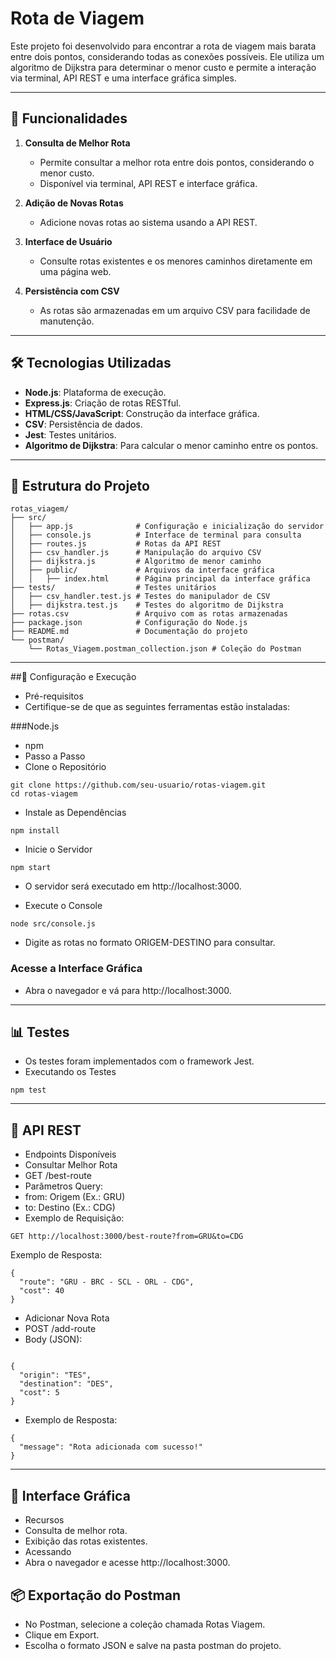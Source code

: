 # Rota de Viagem

Este projeto foi desenvolvido para encontrar a rota de viagem mais barata entre dois pontos, considerando todas as conexões possíveis. Ele utiliza um algoritmo de Dijkstra para determinar o menor custo e permite a interação via terminal, API REST e uma interface gráfica simples.

---

## 🚀 Funcionalidades

1. **Consulta de Melhor Rota**
   - Permite consultar a melhor rota entre dois pontos, considerando o menor custo.
   - Disponível via terminal, API REST e interface gráfica.

2. **Adição de Novas Rotas**
   - Adicione novas rotas ao sistema usando a API REST.

3. **Interface de Usuário**
   - Consulte rotas existentes e os menores caminhos diretamente em uma página web.

4. **Persistência com CSV**
   - As rotas são armazenadas em um arquivo CSV para facilidade de manutenção.

---

## 🛠️ Tecnologias Utilizadas

- **Node.js**: Plataforma de execução.
- **Express.js**: Criação de rotas RESTful.
- **HTML/CSS/JavaScript**: Construção da interface gráfica.
- **CSV**: Persistência de dados.
- **Jest**: Testes unitários.
- **Algoritmo de Dijkstra**: Para calcular o menor caminho entre os pontos.

---

## 📂 Estrutura do Projeto

```plaintext
rotas_viagem/
├── src/
│   ├── app.js              # Configuração e inicialização do servidor
│   ├── console.js          # Interface de terminal para consulta
│   ├── routes.js           # Rotas da API REST
│   ├── csv_handler.js      # Manipulação do arquivo CSV
│   ├── dijkstra.js         # Algoritmo de menor caminho
│   ├── public/             # Arquivos da interface gráfica
│   │   ├── index.html      # Página principal da interface gráfica
├── tests/                  # Testes unitários
│   ├── csv_handler.test.js # Testes do manipulador de CSV
│   ├── dijkstra.test.js    # Testes do algoritmo de Dijkstra
├── rotas.csv               # Arquivo com as rotas armazenadas
├── package.json            # Configuração do Node.js
├── README.md               # Documentação do projeto
└── postman/
    └── Rotas_Viagem.postman_collection.json # Coleção do Postman
```
---
##🔧 Configuração e Execução
- Pré-requisitos
- Certifique-se de que as seguintes ferramentas estão instaladas:

###Node.js
- npm
- Passo a Passo
- Clone o Repositório

```plaintext
git clone https://github.com/seu-usuario/rotas-viagem.git
cd rotas-viagem
```
- Instale as Dependências
```plaintext
npm install
```

- Inicie o Servidor
```plaintext
npm start
```
- O servidor será executado em http://localhost:3000.

- Execute o Console
```plaintext
node src/console.js
```
- Digite as rotas no formato ORIGEM-DESTINO para consultar.

### Acesse a Interface Gráfica

- Abra o navegador e vá para http://localhost:3000.

---

## 📊 Testes
- Os testes foram implementados com o framework Jest.
- Executando os Testes
```plaintext
npm test
```
---

## 📄 API REST
- Endpoints Disponíveis
- Consultar Melhor Rota
- GET /best-route
- Parâmetros Query:
- from: Origem (Ex.: GRU)
- to: Destino (Ex.: CDG)
- Exemplo de Requisição:
```plaintext
GET http://localhost:3000/best-route?from=GRU&to=CDG
```
Exemplo de Resposta:
```
{
  "route": "GRU - BRC - SCL - ORL - CDG",
  "cost": 40
}
```
- Adicionar Nova Rota
- POST /add-route
- Body (JSON):
```plaintext

{
  "origin": "TES",
  "destination": "DES",
  "cost": 5
}
```
- Exemplo de Resposta:
```plaintext
{
  "message": "Rota adicionada com sucesso!"
}
```
---

## 🧩 Interface Gráfica
- Recursos
- Consulta de melhor rota.
- Exibição das rotas existentes.
- Acessando
- Abra o navegador e acesse http://localhost:3000.

## 📦 Exportação do Postman
- No Postman, selecione a coleção chamada Rotas Viagem.
- Clique em Export.
- Escolha o formato JSON e salve na pasta postman do projeto.
